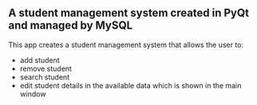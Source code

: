 ## A student management system created in PyQt and managed by MySQL
 This app creates a student management system that allows the user to:
  - add student
  - remove student
  - search student
  - edit student details
in the available data which is shown in the main window